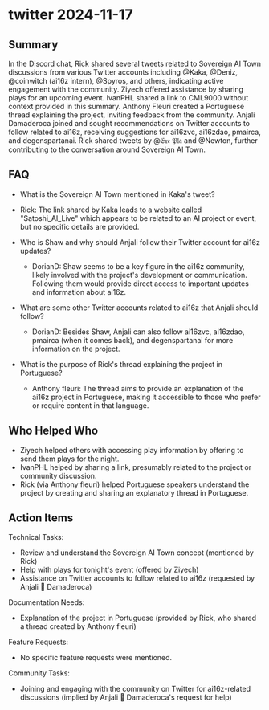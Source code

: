 # twitter 2024-11-17

## Summary
 In the Discord chat, Rick shared several tweets related to Sovereign AI Town discussions from various Twitter accounts including @Kaka, @Deniz, @coinwitch (ai16z intern), @Spyros, and others, indicating active engagement with the community. Ziyech offered assistance by sharing plays for an upcoming event. IvanPHL shared a link to CML9000 without context provided in this summary. Anthony Fleuri created a Portuguese thread explaining the project, inviting feedback from the community. Anjali Damaderoca joined and sought recommendations on Twitter accounts to follow related to ai16z, receiving suggestions for ai16zvc, ai16zdao, pmairca, and degenspartanai. Rick shared tweets by @𝔈𝔵𝔢 𝔓𝔩𝔞 and @Newton, further contributing to the conversation around Sovereign AI Town.

## FAQ
 - What is the Sovereign AI Town mentioned in Kaka's tweet?
  - Rick: The link shared by Kaka leads to a website called "Satoshi_AI_Live" which appears to be related to an AI project or event, but no specific details are provided.

- Who is Shaw and why should Anjali follow their Twitter account for ai16z updates?
  - DorianD: Shaw seems to be a key figure in the ai16z community, likely involved with the project's development or communication. Following them would provide direct access to important updates and information about ai16z.

- What are some other Twitter accounts related to ai16z that Anjali should follow?
  - DorianD: Besides Shaw, Anjali can also follow ai16zvc, ai16zdao, pmairca (when it comes back), and degenspartanai for more information on the project.

- What is the purpose of Rick's thread explaining the project in Portuguese?
  - Anthony fleuri: The thread aims to provide an explanation of the ai16z project in Portuguese, making it accessible to those who prefer or require content in that language.

## Who Helped Who
 - Ziyech helped others with accessing play information by offering to send them plays for the night.
- IvanPHL helped by sharing a link, presumably related to the project or community discussion.
- Rick (via Anthony fleuri) helped Portuguese speakers understand the project by creating and sharing an explanatory thread in Portuguese.

## Action Items
 Technical Tasks:
  - Review and understand the Sovereign AI Town concept (mentioned by Rick)
  - Help with plays for tonight's event (offered by Ziyech)
  - Assistance on Twitter accounts to follow related to ai16z (requested by Anjali 🤝 Damaderoca)

Documentation Needs:
  - Explanation of the project in Portuguese (provided by Rick, who shared a thread created by Anthony fleuri)

Feature Requests:
  - No specific feature requests were mentioned.

Community Tasks:
  - Joining and engaging with the community on Twitter for ai16z-related discussions (implied by Anjali 🤝 Damaderoca's request for help)

